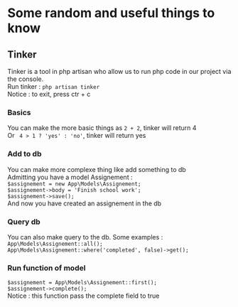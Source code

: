 # Some random and useful things to know

## Tinker

Tinker is a tool in php artisan who allow us to run php code in our project via the console.   
Run tinker : `php artisan tinker`   
Notice : to exit, press ctr + c   

### Basics

You can make the more basic things as `2 + 2`, tinker will return 4   
Or ` 4 > 1 ? 'yes' : 'no'`, tinker will return yes   

### Add to db

You can make more complexe thing like add something to db   
Admitting you have a model Assignement :   
`$assignement = new App\Models\Assignement;`   
`$assignement->body = 'Finish school work';`   
`$assignement->save();`   
And now you have created an assignement in the db

### Query db

You can also make query to the db. Some examples :     
`App\Models\Assignement::all();`   
`App\Models\Assignement::where('completed', false)->get();`  

### Run function of model
    
`$assignement = App\Models\Assignement::first();`   
`$assignement->complete();`   
Notice : this function pass the complete field to true  